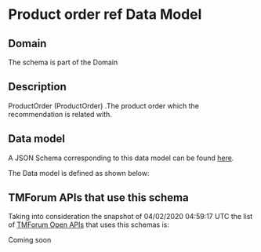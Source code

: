 # Product order ref Data Model

## Domain

The  schema is part of the  Domain

## Description

ProductOrder (ProductOrder) .The product order which the recommendation is related with.

## Data model

A JSON Schema corresponding to this data model can be found
[here](https://github.com/tmforum-rand/schemas/blob/candidates/Customer/ProductOrderRef.schema.json).

The Data model is defined as shown below:





## TMForum APIs that use this schema

Taking into consideration the snapshot of 04/02/2020 04:59:17 UTC the list of [TMForum Open APIs](https://www.tmforum.org/open-apis/) that uses this schemas is:

Coming soon